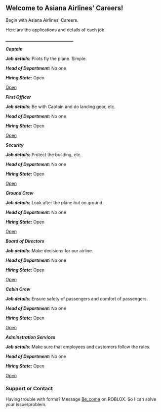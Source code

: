 ## Welcome to Asiana Airlines' Careers!

Begin with Asiana Airlines' Careers.

Here are the applications and details of each job.

***_________________________________***

***Captain***

***Job details:*** Pilots fly the plane. Simple.

***Head of Department:*** No one

***Hiring State:*** Open

[Open](https://www.roblox.com)

***First Officer***

***Job details:*** Be with Captain and do landing gear, etc.

***Head of Department:*** No one

***Hiring State:*** Open

[Open](https://www.roblox.com)

***Security***

***Job details:*** Protect the building, etc.

***Head of Department:*** No one

***Hiring State:*** Open

[Open](https://www.roblox.com)

***Ground Crew***

***Job details:*** Look after the plane but on ground.

***Head of Department:*** No one

***Hiring State:*** Open

[Open](https://www.roblox.com)

***Board of Directors***

***Job details:*** Make decisions for our airline.

***Head of Department:*** No one

***Hiring State:*** Open

[Open](https://www.roblox.com)

***Cabin Crew***

***Job details:*** Ensure safety of passengers and comfort of passengers.

***Head of Department:*** No one

***Hiring State:*** Open

[Open](https://www.roblox.com)

***Adminstration Services***

***Job details:*** Make sure that employees and customers follow the rules.

***Head of Department:*** No one

***Hiring State:*** Open

[Open](https://www.roblox.com)

### Support or Contact

Having trouble with forms? Message [Be_come](https://www.roblox.com/users/360987298/profile) on ROBLOX. So I can solve your issue/problem. 

